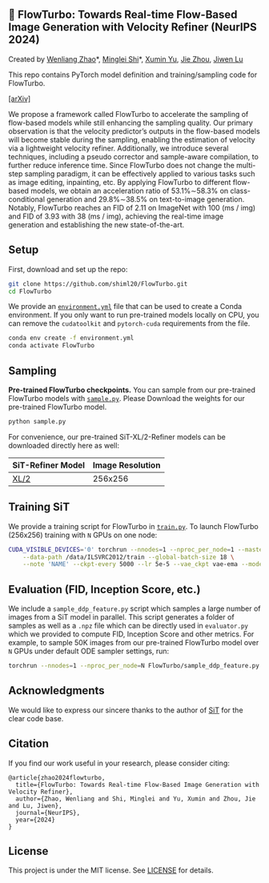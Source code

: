 ## 🚀 FlowTurbo: Towards Real-time Flow-Based Image Generation with Velocity Refiner (NeurIPS 2024)

Created by [Wenliang Zhao](https://wl-zhao.github.io/)\*, [Minglei Shi](https://github.com/shiml20)\*, [Xumin Yu](https://yuxumin.github.io/), [Jie Zhou](https://scholar.google.com/citations?user=6a79aPwAAAAJ&hl=en&authuser=1), [Jiwen Lu](https://scholar.google.com/citations?user=TN8uDQoAAAAJ&hl=en&authuser=1)

This repo contains PyTorch model definition and training/sampling code for FlowTurbo. 

[[arXiv]](http://arxiv.org/abs/2409.18128)

We propose a framework called FlowTurbo to accelerate the sampling of flow-based models while still enhancing the sampling quality. Our primary observation is that the velocity predictor’s outputs in the flow-based models will become stable during the sampling, enabling the estimation of velocity via a lightweight velocity refiner. Additionally, we introduce several techniques, including a pseudo corrector and sample-aware compilation, to further reduce inference time. Since FlowTurbo does not change the multi-step sampling paradigm, it can be effectively applied to various tasks such as image editing, inpainting, etc. By applying FlowTurbo to different flow-based models, we obtain an acceleration ratio of 53.1%∼58.3% on class-conditional generation and 29.8%∼38.5% on text-to-image generation. Notably, FlowTurbo reaches an FID of 2.11 on ImageNet with 100 (ms / img) and FID of 3.93 with 38 (ms / img), achieving the real-time image generation and establishing the new state-of-the-art.



## Setup

First, download and set up the repo:

```bash
git clone https://github.com/shiml20/FlowTurbo.git
cd FlowTurbo
```



We provide an [`environment.yml`](environment.yml) file that can be used to create a Conda environment. If you only want 
to run pre-trained models locally on CPU, you can remove the `cudatoolkit` and `pytorch-cuda` requirements from the file.

```bash
conda env create -f environment.yml
conda activate FlowTurbo
```



## Sampling 

**Pre-trained FlowTurbo checkpoints.** You can sample from our pre-trained FlowTurbo models with [`sample.py`](sample.py). Please Download the weights for our pre-trained FlowTurbo model.

```bash
python sample.py
```

For convenience, our pre-trained SiT-XL/2-Refiner models can be downloaded directly here as well:

| SiT-Refiner Model                                            | Image Resolution |
| ------------------------------------------------------------ | ---------------- |
| [XL/2](https://cloud.tsinghua.edu.cn/f/3d07d92dd2314857ae50/?dl=1) | 256x256          |



## Training SiT

We provide a training script for FlowTurbo in [`train.py`](train.py). To launch FlowTurbo (256x256) training with `N` GPUs on 
one node:

```bash
CUDA_VISIBLE_DEVICES='0' torchrun --nnodes=1 --nproc_per_node=1 --master_port 12345 train.py \
    --data-path /data/ILSVRC2012/train --global-batch-size 18 \
    --note 'NAME' --ckpt-every 5000 --lr 5e-5 --vae_ckpt vae-ema --model_teacher_ckpt /pretrained_models/predictor.ckpt \
```



## Evaluation (FID, Inception Score, etc.)

We include a `sample_ddp_feature.py` script which samples a large number of images from a SiT model in parallel. This script 
generates a folder of samples as well as a `.npz` file which can be directly used in `evaluator.py` which we provided to compute FID, Inception Score and other metrics. For example, to sample 50K images from our pre-trained FlowTurbo model over `N` GPUs under default ODE sampler settings, run:

```bash
torchrun --nnodes=1 --nproc_per_node=N FlowTurbo/sample_ddp_feature.py
```



##  Acknowledgments

We would like to express our sincere thanks to the author of [SiT](https://github.com/willisma/SiT) for the clear code base.

## Citation

If you find our work useful in your research, please consider citing:
```
@article{zhao2024flowturbo,
  title={FlowTurbo: Towards Real-time Flow-Based Image Generation with Velocity Refiner},
  author={Zhao, Wenliang and Shi, Minglei and Yu, Xumin and Zhou, Jie and Lu, Jiwen},
  journal={NeurIPS},
  year={2024}
}
```




## License

This project is under the MIT license. See [LICENSE](LICENSE.txt) for details.
